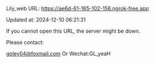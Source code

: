 Lily_web URL: https://ae6d-61-165-102-156.ngrok-free.app

Updated at: 2024-12-10 06:21:31

If you cannot open this URL, the server might be down.

Please contact: 

goley04@foxmail.com Or Wechat:GL_yeaH